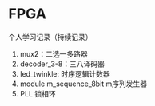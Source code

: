 # FPGA
个人学习记录（持续记录）
1. mux2：二选一多路器
2. decoder_3-8：三八译码器
3. led_twinkle: 时序逻辑计数器
4. module m_sequence_8bit m序列发生器
5. PLL 锁相环
